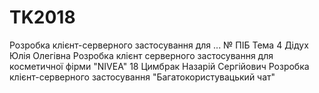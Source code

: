 # TK2018
Розробка клієнт-серверного застосування для ...
№	ПІБ	Тема
4   Дідух Юлія Олегівна   Розробка клієнт серверного застосування для косметичної фірми "NIVEA"
18	Цимбрак Назарій Сергійович	Розробка клієнт-серверного застосування "Багатокористувацький чат"

